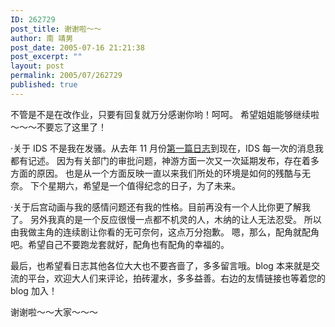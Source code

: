 ```yaml
---
ID: 262729
post_title: 谢谢啦～～
author: 南 靖男
post_date: 2005-07-16 21:21:38
post_excerpt: ""
layout: post
permalink: 2005/07/262729
published: true
---
```

不管是不是在改作业，只要有回复就万分感谢你哟！呵呵。
希望姐姐能够继续啦～～～不要忘了这里了！

·关于 IDS 不是我在发骚。从去年 11 月份<a href="/2004/11/01/262586">第一篇日志</a>到现在，IDS 每一次的消息我都有记述。
因为有关部门的审批问题，神游方面一次又一次延期发布，存在着多方面的原因。
也是从一个方面反映一直以来我们所处的环境是如何的残酷与无奈。
下个星期六，希望是一个值得纪念的日子，为了未来。

·关于后宫动画与我的感情问题还有我的性格。目前再没有一个人比你更了解我了。
另外我真的是一个反应很慢一点都不机灵的人，木纳的让人无法忍受。
所以由我做主角的连续剧让你看的无可奈何，这点万分抱歉。
嗯，那么，配角就配角吧。希望自己不要跑龙套就好，配角也有配角的幸福的。

最后，也希望看日志其他各位大大也不要吝啬了，多多留言哦。blog 本来就是交流的平台，欢迎大人们来评论，拍砖灌水，多多益善。右边的友情链接也等着您的 blog 加入！

谢谢啦～～大家～～～